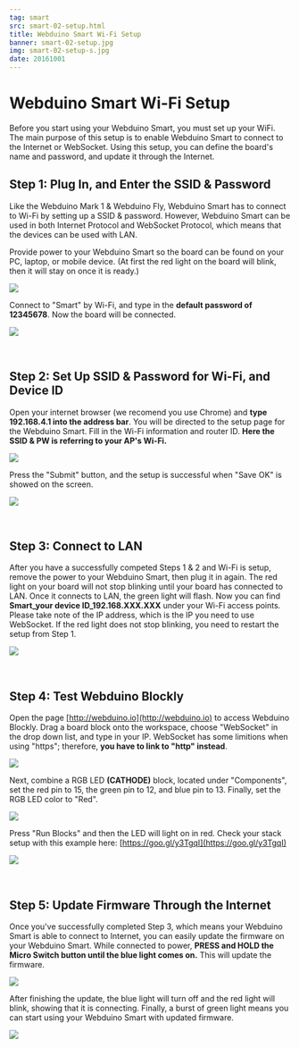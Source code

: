 ```yaml
---
tag: smart
src: smart-02-setup.html
title: Webduino Smart Wi-Fi Setup
banner: smart-02-setup.jpg
img: smart-02-setup-s.jpg
date: 20161001
---
```


<!-- @@master  = ../../_layout.html-->

<!-- @@block  =  meta-->

<title>Webduino Smart Wi-Fi Setup :::: Webduino = Web × Arduino</title>

<meta name="description" content="Before you start using your Webduino Smart, you must set up your WiFi. The main purpose of this setup is to enable Webduino Smart to connect to the Internet or WebSocket. Using this setup, you can define the board's name and password, and update it through the Internet.">

<meta itemprop="description" content="Before you start using your Webduino Smart, you must set up your WiFi. The main purpose of this setup is to enable Webduino Smart to connect to the Internet or WebSocket. Using this setup, you can define the board's name and password, and update it through the Internet.">

<meta property="og:description" content="Before you start using your Webduino Smart, you must set up your WiFi. The main purpose of this setup is to enable Webduino Smart to connect to the Internet or WebSocket. Using this setup, you can define the board's name and password, and update it through the Internet.">

<meta property="og:title" content="Webduino Smart Wi-Fi Setup" >

<meta property="og:url" content="https://webduino.io/tutorials/smart-02-setup.html">

<meta property="og:image" content="https://webduino.io/img/tutorials/smart-02-setup-s.jpg">

<meta itemprop="image" content="https://webduino.io/img/tutorials/smart-02-setup-s.jpg">

<include src="../_include-tutorials.html"></include>

<!-- @@close-->

<!-- @@block  =  preAndNext-->

<include src="../_include-tutorials-content.html"></include>

<!-- @@close-->



<!-- @@block  =  tutorials-->
# Webduino Smart Wi-Fi Setup

Before you start using your Webduino Smart, you must set up your WiFi. The main purpose of this setup is to enable Webduino Smart to connect to the Internet or WebSocket. Using this setup, you can define the board's name and password, and update it through the Internet.

## Step 1: Plug In, and Enter the SSID & Password

Like the Webduino Mark 1 & Webduino Fly, Webduino Smart has to connect to Wi-Fi by setting up a SSID & password. However, Webduino Smart can be used in both Internet Protocol and WebSocket Protocol, which means that the devices can be used with LAN.

Provide power to your Webduino Smart so the board can be found on your PC, laptop, or mobile device. (At first the red light on the board will blink, then it will stay on once it is ready.)

![](../../img/tutorials/en/smart-02-02.jpg)

Connect to "Smart" by Wi-Fi, and type in the **default password of 12345678**. Now the board will be connected. 

![](../../img/tutorials/en/smart-02-03.jpg)

<br/>

## Step 2: Set Up SSID & Password for Wi-Fi, and Device ID

Open your internet browser (we recomend you use Chrome) and **type 192.168.4.1 into the address bar**. You will be directed to the setup page for the Webduino Smart. Fill in the Wi-Fi information and router ID. **Here the SSID & PW is referring to your AP's Wi-Fi.**

![](../../img/tutorials/en/smart-02-04.jpg)

Press the "Submit" button, and the setup is successful when "Save OK" is showed on the screen.

![](../../img/tutorials/smart-02-05.jpg)

<br/>

## Step 3: Connect to LAN

After you have a successfully competed Steps 1 & 2 and Wi-Fi is setup, remove the power to your Webduino Smart, then plug it in again. The red light on your board will not stop blinking until your board has connected to LAN. Once it connects to LAN, the green light will flash. Now you can find **Smart_your device ID_192.168.XXX.XXX** under your Wi-Fi access points. Please take note of the IP address, which is the IP you need to use WebSocket. If the red light does not stop blinking, you need to restart the setup from Step 1.

![](../../img/tutorials/en/smart-02-06.jpg)

<br/>

## Step 4: Test Webduino Blockly

Open the page [http://webduino.io](http://webduino.io) to access Webduino Blockly. Drag a board block onto the workspace, choose "WebSocket" in the drop down list, and type in your IP. WebSocket has some limitions when using "https"; therefore, **you have to link to "http" instead**. 

![](../../img/tutorials/en/smart-02-07.jpg)

Next, combine a RGB LED **(CATHODE)** block, located under "Components", set the red pin to 15, the green pin to 12, and blue pin to 13. Finally, set the RGB LED color to "Red".

![](../../img/tutorials/en/smart-02-08.jpg)

Press "Run Blocks" and then the LED will light on in red. 
Check your stack setup with this example here: [https://goo.gl/y3TgqI](https://goo.gl/y3TgqI)

![](../../img/tutorials/smart-02-09.gif)

<br/>

## Step 5: Update Firmware Through the Internet

Once you've successfully completed Step 3, which means your Webduino Smart is able to connect to Internet, you can easily update the firmware on your Webduino Smart. While connected to power, **PRESS and HOLD the Micro Switch button until the blue light comes on.** This will update the firmware.

![](../../img/tutorials/en/smart-02-10.jpg)

After finishing the update, the blue light will turn off and the red light will blink, showing that it is connecting. Finally, a burst of green light means you can start using your Webduino Smart with updated firmware.

![](../../img/tutorials/smart-02-11.jpg)




<!-- @@close-->